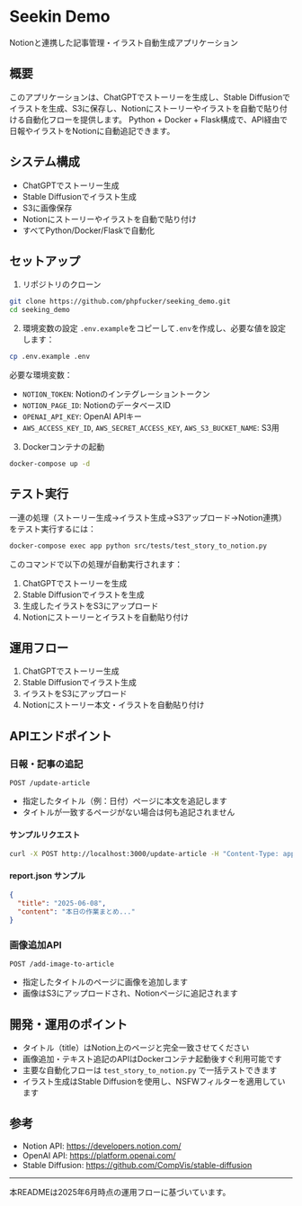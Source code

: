 # Seekin Demo

Notionと連携した記事管理・イラスト自動生成アプリケーション

## 概要

このアプリケーションは、ChatGPTでストーリーを生成し、Stable Diffusionでイラストを生成、S3に保存し、Notionにストーリーやイラストを自動で貼り付ける自動化フローを提供します。
Python + Docker + Flask構成で、API経由で日報やイラストをNotionに自動追記できます。

## システム構成
- ChatGPTでストーリー生成
- Stable Diffusionでイラスト生成
- S3に画像保存
- Notionにストーリーやイラストを自動で貼り付け
- すべてPython/Docker/Flaskで自動化

## セットアップ

1. リポジトリのクローン
```bash
git clone https://github.com/phpfucker/seeking_demo.git
cd seeking_demo
```

2. 環境変数の設定
`.env.example`をコピーして`.env`を作成し、必要な値を設定します：
```bash
cp .env.example .env
```

必要な環境変数：
- `NOTION_TOKEN`: Notionのインテグレーショントークン
- `NOTION_PAGE_ID`: NotionのデータベースID
- `OPENAI_API_KEY`: OpenAI APIキー
- `AWS_ACCESS_KEY_ID`, `AWS_SECRET_ACCESS_KEY`, `AWS_S3_BUCKET_NAME`: S3用

3. Dockerコンテナの起動
```bash
docker-compose up -d
```

## テスト実行

一連の処理（ストーリー生成→イラスト生成→S3アップロード→Notion連携）をテスト実行するには：

```bash
docker-compose exec app python src/tests/test_story_to_notion.py
```

このコマンドで以下の処理が自動実行されます：
1. ChatGPTでストーリーを生成
2. Stable Diffusionでイラストを生成
3. 生成したイラストをS3にアップロード
4. Notionにストーリーとイラストを自動貼り付け

## 運用フロー

1. ChatGPTでストーリー生成
2. Stable Diffusionでイラスト生成
3. イラストをS3にアップロード
4. Notionにストーリー本文・イラストを自動貼り付け

## APIエンドポイント

### 日報・記事の追記
```http
POST /update-article
```
- 指定したタイトル（例：日付）ページに本文を追記します
- タイトルが一致するページがない場合は何も追記されません

#### サンプルリクエスト
```bash
curl -X POST http://localhost:3000/update-article -H "Content-Type: application/json" -d @report.json
```

#### report.json サンプル
```json
{
  "title": "2025-06-08",
  "content": "本日の作業まとめ..."
}
```

### 画像追加API
```http
POST /add-image-to-article
```
- 指定したタイトルのページに画像を追加します
- 画像はS3にアップロードされ、Notionページに追記されます

## 開発・運用のポイント
- タイトル（title）はNotion上のページと完全一致させてください
- 画像追加・テキスト追記のAPIはDockerコンテナ起動後すぐ利用可能です
- 主要な自動化フローは `test_story_to_notion.py` で一括テストできます
- イラスト生成はStable Diffusionを使用し、NSFWフィルターを適用しています

## 参考
- Notion API: https://developers.notion.com/
- OpenAI API: https://platform.openai.com/
- Stable Diffusion: https://github.com/CompVis/stable-diffusion

---

本READMEは2025年6月時点の運用フローに基づいています。 